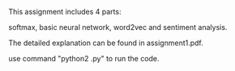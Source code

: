 This assignment includes 4 parts:

softmax, basic neural network, word2vec and sentiment analysis.

The detailed explanation can be found in assignment1.pdf.

use command "python2 <filename>.py" to run the code.
